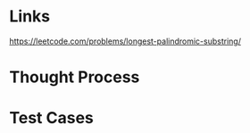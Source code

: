 # Links
https://leetcode.com/problems/longest-palindromic-substring/

# Thought Process

# Test Cases

